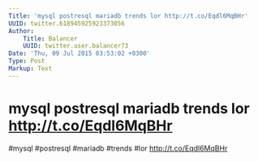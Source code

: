 ```yaml
---
Title: 'mysql postresql mariadb trends lor http://t.co/Eqdl6MqBHr'
UUID: twitter.618945925923373056
Author:
    Title: Balancer
    UUID: twitter.user.balancer73
Date: 'Thu, 09 Jul 2015 03:53:02 +0300'
Type: Post
Markup: Text
---
```


# mysql postresql mariadb trends lor http://t.co/Eqdl6MqBHr

#mysql #postresql #mariadb #trends #lor
http://t.co/Eqdl6MqBHr